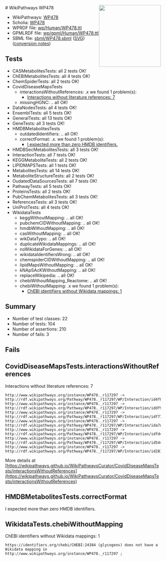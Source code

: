 <img style="float: right; width: 200px" src="../logo.png" />
# WikiPathways WP478

* WikiPathways: [WP478](https://identifiers.org/wikipathways:WP478)
* Scholia: [WP478](https://scholia.toolforge.org/wikipathways/WP478)
* WPRDF file: [wp/Human/WP478.ttl](../wp/Human/WP478.ttl)
* GPMLRDF file: [wp/gpml/Human/WP478.ttl](../wp/gpml/Human/WP478.ttl)
* SBML file: [sbml/WP478.sbml](../sbml/WP478.sbml) ([SVG](../sbml/WP478.svg)) ([conversion notes](../sbml/WP478.txt))

## Tests
* CASMetabolitesTests: all 2 tests OK!
* ChEBIMetabolitesTests: all 4 tests OK!
* ChemSpiderTests: all 2 tests OK!
* CovidDiseaseMapsTests
    * interactionsWithoutReferences: .x we found 1 problem(s):
        * [Interactions without literature references: 7](#2e295935)
    * missingHGNC: .. all OK!
* DataNodesTests: all 4 tests OK!
* EnsemblTests: all 5 tests OK!
* GeneralTests: all 13 tests OK!
* GeneTests: all 3 tests OK!
* HMDBMetabolitesTests
    * outdatedIdentifiers: .. all OK!
    * correctFormat: .x. we found 1 problem(s):
        * [I expected more than zero HMDB identifiers.](#ad154c1e)
* HMDBSecMetabolitesTests: all 3 tests OK!
* InteractionTests: all 7 tests OK!
* KEGGMetaboliteTests: all 2 tests OK!
* LIPIDMAPSTests: all 1 tests OK!
* MetabolitesTests: all 14 tests OK!
* MetaboliteStructureTests: all 2 tests OK!
* OudatedDataSourcesTests: all 7 tests OK!
* PathwayTests: all 5 tests OK!
* ProteinsTests: all 2 tests OK!
* PubChemMetabolitesTests: all 3 tests OK!
* ReferencesTests: all 3 tests OK!
* UniProtTests: all 4 tests OK!
* WikidataTests
    * keggWithoutMapping: .. all OK!
    * pubchemCIDWithoutMapping: .. all OK!
    * hmdbWithoutMapping: .. all OK!
    * casWithoutMapping: .. all OK!
    * wikDataTypo: .. all OK!
    * duplicateWikidataMappings: .. all OK!
    * noWikidataForGenes: .. all OK!
    * wikidataIdentifiersWrong: .. all OK!
    * chemspiderCIDWithoutMapping: .. all OK!
    * lipidMapsWithoutMapping: .. all OK!
    * kNApSAcKWithoutMapping: .. all OK!
    * replaceWikipedia: .. all OK!
    * chebiWithoutMapping_Reactome: .. all OK!
    * chebiWithoutMapping: .x we found 1 problem(s):
        * [ChEBI identifiers without Wikidata mappings: 1](#a8d554cd)


## Summary

* Number of test classes: 22
* Number of tests: 104
* Number of assertions: 210
* Number of fails: 3

## Fails

<a name="2e295935" />

## CovidDiseaseMapsTests.interactionsWithoutReferences

Interactions without literature references: 7
```
http://www.wikipathways.org/instance/WP478._r117297 -> http://rdf.wikipathways.org/Pathway/WP478._r117297/WP/Interaction/id4f0221af
http://www.wikipathways.org/instance/WP478._r117297 -> http://rdf.wikipathways.org/Pathway/WP478._r117297/WP/Interaction/iddf9a72c9
http://www.wikipathways.org/instance/WP478._r117297 -> http://rdf.wikipathways.org/Pathway/WP478._r117297/WP/Interaction/idf77210b8
http://www.wikipathways.org/instance/WP478._r117297 -> http://rdf.wikipathways.org/Pathway/WP478._r117297/WP/Interaction/ida7daeac4
http://www.wikipathways.org/instance/WP478._r117297 -> http://rdf.wikipathways.org/Pathway/WP478._r117297/WP/Interaction/idfd448ab3
http://www.wikipathways.org/instance/WP478._r117297 -> http://rdf.wikipathways.org/Pathway/WP478._r117297/WP/Interaction/id5442c585
http://www.wikipathways.org/instance/WP478._r117297 -> http://rdf.wikipathways.org/Pathway/WP478._r117297/WP/Interaction/id28146209
```

More details at [https://wikipathways.github.io/WikiPathwaysCurator/CovidDiseaseMapsTests/interactionsWithoutReferences](https://wikipathways.github.io/WikiPathwaysCurator/CovidDiseaseMapsTests/interactionsWithoutReferences)

<a name="ad154c1e" />

## HMDBMetabolitesTests.correctFormat

I expected more than zero HMDB identifiers.
<a name="a8d554cd" />

## WikidataTests.chebiWithoutMapping

ChEBI identifiers without Wikidata mappings: 1
```
https://identifiers.org/chebi/CHEBI:24384 (glycogens) does not have a Wikidata mapping in http://www.wikipathways.org/instance/WP478._r117297 ; 
```

